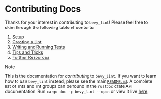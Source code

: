 # Contributing Docs

Thanks for your interest in contributing to `bevy_lint`! Please feel free to skim through the following table of contents:

1. [Setup](01-setup.md)
2. [Creating a Lint](TODO)
3. [Writing and Running Tests](TODO)
4. [Tips and Tricks](TODO)
5. [Further Resources](TODO)

> [!NOTE]
>
> This is the documentation for _contributing_ to `bevy_lint`. If you want to learn how to _use_ `bevy_lint` instead, please see the main [`README.md`](../README.md). A complete list of lints and lint groups can be found in the `rustdoc` crate API documentation. Run `cargo doc -p bevy_lint --open` or view it live [here](TODO).
